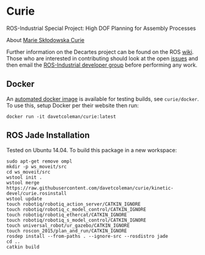 Curie
=========

ROS-Industrial Special Project: High DOF Planning for Assembly Processes

About [Marie Skłodowska Curie](https://en.wikipedia.org/wiki/Marie_Curie)

Further information on the Decartes project can be found on the ROS [wiki](http://wiki.ros.org/curie).  Those who are interested in contributing should look at the open [issues](https://github.com/ros-industrial-consortium/curie/issues) and then email the [ROS-Industrial developer group](mailto:swri-ros-pkg-dev@googlegroups.com) before performing any work.

## Docker

An [automated docker image](https://hub.docker.com/r/davetcoleman/curie/builds/) is available for testing builds, see ``curie/docker``. To use this, setup Docker per their website then run:

    docker run -it davetcoleman/curie:latest

## ROS Jade Installation

Tested on Ubuntu 14.04. To build this package in a new workspace:

    sudo apt-get remove ompl
    mkdir -p ws_moveit/src
    cd ws_moveit/src
    wstool init .
    wstool merge https://raw.githubusercontent.com/davetcoleman/curie/kinetic-devel/curie.rosinstall
    wstool update
    touch robotiq/robotiq_action_server/CATKIN_IGNORE
    touch robotiq/robotiq_c_model_control/CATKIN_IGNORE
    touch robotiq/robotiq_ethercat/CATKIN_IGNORE
    touch robotiq/robotiq_s_model_control/CATKIN_IGNORE
    touch universal_robot/ur_gazebo/CATKIN_IGNORE
    touch roscon_2015/plan_and_run/CATKIN_IGNORE
    rosdep install --from-paths . --ignore-src --rosdistro jade
    cd ..
    catkin build
